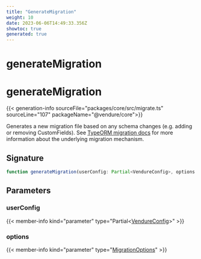 ```yaml
---
title: "GenerateMigration"
weight: 10
date: 2023-06-06T14:49:33.356Z
showtoc: true
generated: true
---
```

<!-- This file was generated from the Vendure source. Do not modify. Instead, re-run the "docs:build" script -->

# generateMigration
<div class="symbol">


# generateMigration

{{< generation-info sourceFile="packages/core/src/migrate.ts" sourceLine="107" packageName="@vendure/core">}}

Generates a new migration file based on any schema changes (e.g. adding or removing CustomFields).
See [TypeORM migration docs](https://typeorm.io/#/migrations) for more information about the
underlying migration mechanism.

## Signature

```TypeScript
function generateMigration(userConfig: Partial<VendureConfig>, options: MigrationOptions): void
```
## Parameters

### userConfig

{{< member-info kind="parameter" type="Partial&#60;<a href='/typescript-api/configuration/vendure-config#vendureconfig'>VendureConfig</a>&#62;" >}}

### options

{{< member-info kind="parameter" type="<a href='/typescript-api/migration/migration-options#migrationoptions'>MigrationOptions</a>" >}}

</div>
